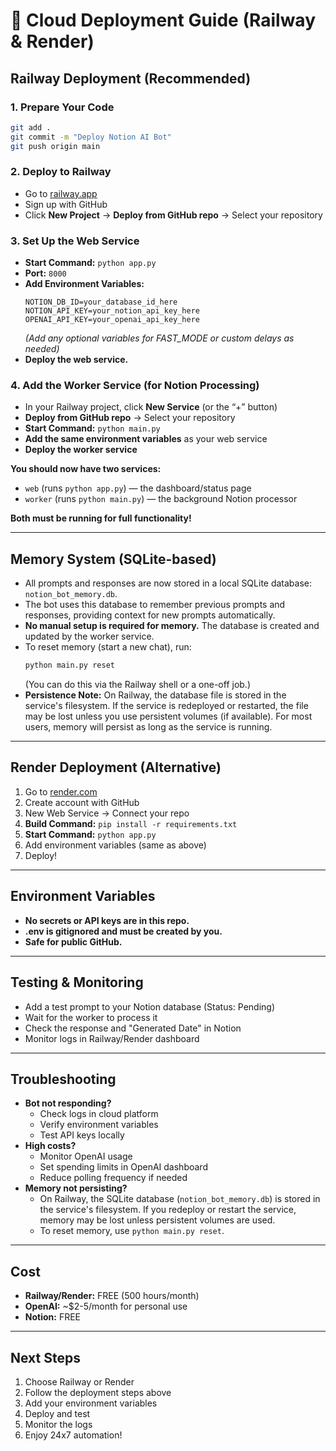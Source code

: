 # 🚀 Cloud Deployment Guide (Railway & Render)

## Railway Deployment (Recommended)

### 1. Prepare Your Code

```bash
git add .
git commit -m "Deploy Notion AI Bot"
git push origin main
```

### 2. Deploy to Railway

- Go to [railway.app](https://railway.app)
- Sign up with GitHub
- Click **New Project** → **Deploy from GitHub repo** → Select your repository

### 3. Set Up the Web Service

- **Start Command:** `python app.py`
- **Port:** `8000`
- **Add Environment Variables:**
  ```
  NOTION_DB_ID=your_database_id_here
  NOTION_API_KEY=your_notion_api_key_here
  OPENAI_API_KEY=your_openai_api_key_here
  ```
  _(Add any optional variables for FAST_MODE or custom delays as needed)_
- **Deploy the web service.**

### 4. Add the Worker Service (for Notion Processing)

- In your Railway project, click **New Service** (or the “+” button)
- **Deploy from GitHub repo** → Select your repository
- **Start Command:** `python main.py`
- **Add the same environment variables** as your web service
- **Deploy the worker service**

**You should now have two services:**

- `web` (runs `python app.py`) — the dashboard/status page
- `worker` (runs `python main.py`) — the background Notion processor

**Both must be running for full functionality!**

---

## Memory System (SQLite-based)

- All prompts and responses are now stored in a local SQLite database: `notion_bot_memory.db`.
- The bot uses this database to remember previous prompts and responses, providing context for new prompts automatically.
- **No manual setup is required for memory.** The database is created and updated by the worker service.
- To reset memory (start a new chat), run:
  ```sh
  python main.py reset
  ```
  (You can do this via the Railway shell or a one-off job.)
- **Persistence Note:** On Railway, the database file is stored in the service's filesystem. If the service is redeployed or restarted, the file may be lost unless you use persistent volumes (if available). For most users, memory will persist as long as the service is running.

---

## Render Deployment (Alternative)

1. Go to [render.com](https://render.com)
2. Create account with GitHub
3. New Web Service → Connect your repo
4. **Build Command:** `pip install -r requirements.txt`
5. **Start Command:** `python app.py`
6. Add environment variables (same as above)
7. Deploy!

---

## Environment Variables

- **No secrets or API keys are in this repo.**
- **.env is gitignored and must be created by you.**
- **Safe for public GitHub.**

---

## Testing & Monitoring

- Add a test prompt to your Notion database (Status: Pending)
- Wait for the worker to process it
- Check the response and "Generated Date" in Notion
- Monitor logs in Railway/Render dashboard

---

## Troubleshooting

- **Bot not responding?**
  - Check logs in cloud platform
  - Verify environment variables
  - Test API keys locally
- **High costs?**
  - Monitor OpenAI usage
  - Set spending limits in OpenAI dashboard
  - Reduce polling frequency if needed
- **Memory not persisting?**
  - On Railway, the SQLite database (`notion_bot_memory.db`) is stored in the service's filesystem. If you redeploy or restart the service, memory may be lost unless persistent volumes are used.
  - To reset memory, use `python main.py reset`.

---

## Cost

- **Railway/Render:** FREE (500 hours/month)
- **OpenAI:** ~$2-5/month for personal use
- **Notion:** FREE

---

## Next Steps

1. Choose Railway or Render
2. Follow the deployment steps above
3. Add your environment variables
4. Deploy and test
5. Monitor the logs
6. Enjoy 24x7 automation!

